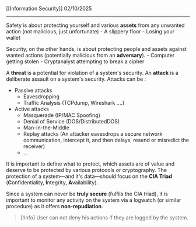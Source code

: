 [[Information Security]]
02/10/2025
****
Safety is about protecting yourself and various **assets** from any unwanted action (not malicious, just unfortunate)
	- A slippery floor
	- Losing your wallet

Security, on the other hands, is about protecting people and assets against wanted actions (potentially malicious from an **adversary**).
	- Computer getting stolen
	- Cryptanalyst attempting to break a cipher 

A **threat** is a potential for violation of a system's security. An **attack** is a deliberate assault on a system's security. Attacks can be :
- Passive attacks
	- Eavesdropping
	- Traffic Analysis (TCPdump, Wireshark ....)
- Active attacks
	- Masquerade (IP/MAC Spoofing)
	- Denial of Service (DOS/DistributedDOS)
	- Man-in-the-Middle
	- Replay attacks (An attacker eavesdrops a secure network communication, intercept it, and then delays, resend or misredict the receiver)
	- ...

It is important to define what to protect, which assets are of value and deserve to be protected by various protocols or cryptography.
	The protection of a system—and it's data—should focus on the **CIA Triad** (**C**onfidentiality, **I**ntegrity, **A**vailability).

Since a system can never be **truly secure** (fulfils the CIA triad), it is important to monitor any activity on the system via a logwatch (or similar procedure) as it offers **non-repudiation**.
> [!Info] User can not deny his actions if they are logged by the system.

